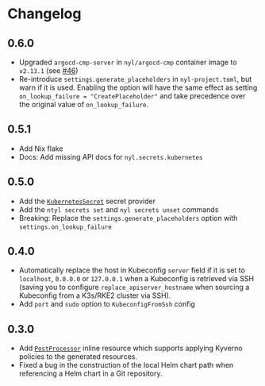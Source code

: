 # Changelog

## 0.6.0

* Upgraded `argocd-cmp-server` in `nyl/argocd-cmp` container image to `v2.13.1` (see [#46](https://github.com/NiklasRosenstein/nyl/pull/46))
* Re-introduce `settings.generate_placeholders` in `nyl-project.toml`, but warn if it is used. Enabling the option will have the
    same effect as setting `on_lookup_failure = "CreatePlaceholder"` and take precedence over the original value of `on_lookup_failure`.

## 0.5.1

* Add Nix flake
* Docs: Add missing API docs for `nyl.secrets.kubernetes`

## 0.5.0

* Add the [`KubernetesSecret`](./reference/configuration/secrets.md#provider-kubernetessecret) secret provider
* Add the `ntyl secrets set` and `nyl secrets unset` commands
* Breaking: Replace the `settings.generate_placeholders` option with `settings.on_lookup_failure`

## 0.4.0

* Automatically replace the host in Kubeconfig `server` field if it is set to `localhost`, `0.0.0.0` or `127.0.0.1`
    when a Kubeconfig is retrieved via SSH (saving you to configure `replace_apiserver_hostname` when sourcing a
    Kubeconfig from a K3s/RKE2 cluster via SSH).
* Add `port` and `sudo` option to `KubeconfigFromSsh` config

## 0.3.0

* Add [`PostProcessor`](./reference/templating/inlining/postprocessor.md) inline resource which supports applying
    Kyverno policies to the generated resources.
* Fixed a bug in the construction of the local Helm chart path when referencing a Helm chart in a Git repository.
